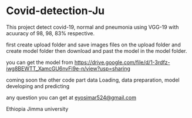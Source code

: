 # Covid-detection-Ju

This project detect covid-19, normal and pneumonia using VGG-19 with acuuracy of 98, 98, 83% respective.

first create upload folder and save images files on the upload folder and create model folder then download and past the model in the model folder.

you can get the model from https://drive.google.com/file/d/1-3rdfz-iwg8BEWTT_XamcGU6nvFi9e-n/view?usp=sharing

coming soon the other code part data Loading, data preparation, model developing and predicting 

any question you can get at eyosimar524@gmail.com

Ethiopia Jimma university
